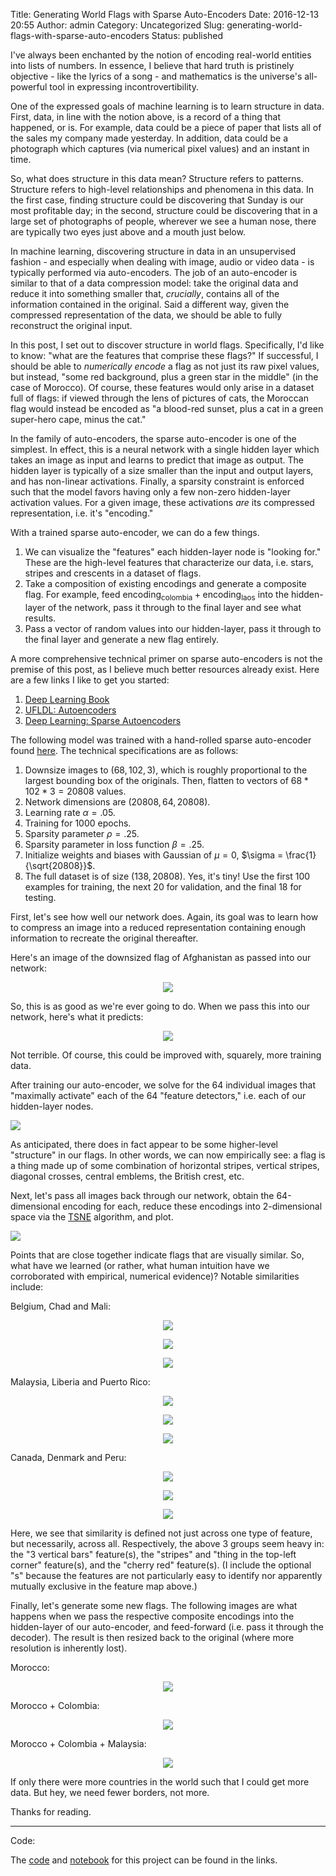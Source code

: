 Title: Generating World Flags with Sparse Auto-Encoders
Date: 2016-12-13 20:55
Author: admin
Category: Uncategorized
Slug: generating-world-flags-with-sparse-auto-encoders
Status: published

I've always been enchanted by the notion of encoding real-world entities into lists of numbers. In essence, I believe that hard truth is pristinely objective - like the lyrics of a song - and mathematics is the universe's all-powerful tool in expressing incontrovertibility.

One of the expressed goals of machine learning is to learn structure in data. First, data, in line with the notion above, is a record of a thing that happened, or is. For example, data could be a piece of paper that lists all of the sales my company made yesterday. In addition, data could be a photograph which captures (via numerical pixel values) and an instant in time.

So, what does structure in this data mean? Structure refers to patterns. Structure refers to high-level relationships and phenomena in this data. In the first case, finding structure could be discovering that Sunday is our most profitable day; in the second, structure could be discovering that in a large set of photographs of people, wherever we see a human nose, there are typically two eyes just above and a mouth just below.

In machine learning, discovering structure in data in an unsupervised fashion - and especially when dealing with image, audio or video data - is typically performed via auto-encoders. The job of an auto-encoder is similar to that of a data compression model: take the original data and reduce it into something smaller that, *crucially*, contains all of the information contained in the original. Said a different way, given the compressed representation of the data, we should be able to fully reconstruct the original input.

In this post, I set out to discover structure in world flags. Specifically, I'd like to know: "what are the features that comprise these flags?" If successful, I should be able to *numerically encode* a flag as not just its raw pixel values, but instead, "some red background, plus a green star in the middle" (in the case of Morocco). Of course, these features would only arise in a dataset full of flags: if viewed through the lens of pictures of cats, the Moroccan flag would instead be encoded as "a blood-red sunset, plus a cat in a green super-hero cape, minus the cat."

In the family of auto-encoders, the sparse auto-encoder is one of the simplest. In effect, this is a neural network with a single hidden layer which takes an image as input and learns to predict that image as output. The hidden layer is typically of a size smaller than the input and output layers, and has non-linear activations. Finally, a sparsity constraint is enforced such that the model favors having only a few non-zero hidden-layer activation values. For a given image, these activations *are* its compressed representation, i.e. it's "encoding."

With a trained sparse auto-encoder, we can do a few things.

1. We can visualize the "features" each hidden-layer node is "looking for." These are the high-level features that characterize our data, i.e. stars, stripes and crescents in a dataset of flags.
2. Take a composition of existing encodings and generate a composite flag. For example, feed $\text{encoding}_{\text{colombia}} + \text{encoding}_{\text{laos}}$ into the hidden-layer of the network, pass it through to the final layer and see what results.
3. Pass a vector of random values into our hidden-layer, pass it through to the final layer and generate a new flag entirely.

A more comprehensive technical primer on sparse auto-encoders is not the premise of this post, as I believe much better resources already exist. Here are a few links I like to get you started:

1. [Deep Learning Book](http://www.deeplearningbook.org/contents/autoencoders.html)
2. [UFLDL: Autoencoders](http://ufldl.stanford.edu/tutorial/unsupervised/Autoencoders/)
3. [Deep Learning: Sparse Autoencoders](http://www.ericlwilkinson.com/blog/2014/11/19/deep-learning-sparse-autoencoders)

The following model was trained with a hand-rolled sparse auto-encoder found [here](https://github.com/cavaunpeu/vanilla-neural-nets/tree/master/vanilla_neural_nets/autoencoder/sparse_autoencoder). The technical specifications are as follows:

1. Downsize images to $(68, 102, 3)$, which is roughly proportional to the largest bounding box of the originals. Then, flatten to vectors of $68 * 102 * 3 = 20808$ values.
2. Network dimensions are $(20808, 64, 20808)$.
3. Learning rate $\alpha = .05$.
4. Training for 1000 epochs.
5. Sparsity parameter $\rho = .25$.
6. Sparsity parameter in loss function $\beta = .25$.
7. Initialize weights and biases with Gaussian of $\mu = 0$, $\sigma = \frac{1}{\sqrt{20808}}$.
8. The full dataset is of size $(138, 20808)$. Yes, it's tiny! Use the first 100 examples for training, the next 20 for validation, and the final 18 for testing.

First, let's see how well our network does. Again, its goal was to learn how to compress an image into a reduced representation containing enough information to recreate the original thereafter.

Here's an image of the downsized flag of Afghanistan as passed into our network:

<p align="center">
  <img src='images/afghanistan_reduced_bitmap.png'>
</p>

So, this is as good as we're ever going to do. When we pass this into our network, here's what it predicts:

<p align="center">
  <img src='images/reconstructed_afghanistan_reduced_bitmap.png'>
</p>

Not terrible. Of course, this could be improved with, squarely, more training data.

After training our auto-encoder, we solve for the 64 individual images that "maximally activate" each of the 64 "feature detectors," i.e. each of our hidden-layer nodes.

![](figures/flag_embedding_features.png)

As anticipated, there does in fact appear to be some higher-level "structure" in our flags. In other words, we can now empirically see: a flag is a thing made up of some combination of horizontal stripes, vertical stripes, diagonal crosses, central emblems, the British crest, etc.

Next, let's pass all images back through our network, obtain the 64-dimensional encoding for each, reduce these encodings into 2-dimensional space via the [TSNE](http://scikit-learn.org/stable/modules/generated/sklearn.manifold.TSNE.html) algorithm, and plot.

![](figures/country_embeddings_tsne_plot.png)

Points that are close together indicate flags that are visually similar. So, what have we learned (or rather, what human intuition have we corroborated with empirical, numerical evidence)? Notable similarities include:

Belgium, Chad and Mali:

<p align="center">
  <img src='images/belgium_flag.jpg'>
</p>

<p align="center">
  <img src='images/chad_flag.jpg'>
</p>

<p align="center">
  <img src='images/mali_flag.jpg'>
</p>

Malaysia, Liberia and Puerto Rico:

<p align="center">
  <img src='images/malaysia_flag.jpg'>
</p>

<p align="center">
  <img src='images/liberia_flag.jpg'>
</p>

<p align="center">
  <img src='images/puerto_rico_flag.jpg'>
</p>

Canada, Denmark and Peru:

<p align="center">
  <img src='images/canada_flag.jpg'>
</p>

<p align="center">
  <img src='images/denmark_flag.jpg'>
</p>

<p align="center">
  <img src='images/peru_flag.jpg'>
</p>

Here, we see that similarity is defined not just across one type of feature, but necessarily, across all. Respectively, the above 3 groups seem heavy in: the "3 vertical bars" feature(s), the "stripes" and "thing in the top-left corner" feature(s), and the "cherry red" feature(s). (I include the optional "s" because the features are not particularly easy to identify nor apparently mutually exclusive in the feature map above.)

Finally, let's generate some new flags. The following images are what happens when we pass the respective composite encodings into the hidden-layer of our auto-encoder, and feed-forward (i.e. pass it through the decoder). The result is then resized back to the original (where more resolution is inherently lost).

Morocco:

<p align="center">
  <img src='images/morocco_generated_flag.png'>
</p>

Morocco + Colombia:

<p align="center">
  <img src='images/morocco_colombia_generated_flag.png'>
</p>

Morocco + Colombia + Malaysia:

<p align="center">
  <img src='images/morocco_colombia_malaysia_generated_flag.png'>
</p>

If only there were more countries in the world such that I could get more data. But hey, we need fewer borders, not more.

Thanks for reading.

---
Code:

The [code](https://github.com/cavaunpeu/generate-world-flags) and [notebook](http://nbviewer.jupyter.org/github/cavaunpeu/generate-world-flags/blob/master/generate-world-flags.ipynb) for this project can be found in the links.
